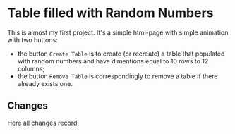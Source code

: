 # Table filled with Random Numbers

This is almost my first project. It's a simple html-page with simple animation with two buttons:
- the button `Create Table` is to create (or recreate) a table that populated with random numbers and have dimentions equal to 10 rows to 12 columns;
- the button `Remove Table` is correspondingly to remove a table if there already exists one.

## Changes

Here all changes record.